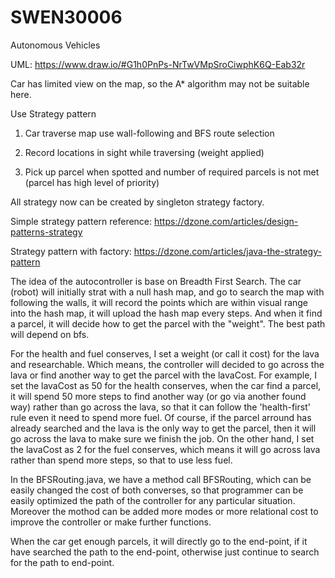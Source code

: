 # SWEN30006
Autonomous Vehicles

UML: https://www.draw.io/#G1h0PnPs-NrTwVMpSroCiwphK6Q-Eab32r

Car has limited view on the map, so the A* algorithm may not be suitable here.

Use Strategy pattern

1. Car traverse map use wall-following and BFS route selection

2. Record locations in sight while traversing (weight applied)

3. Pick up parcel when spotted and number of required parcels is not met (parcel has high level of priority)

All strategy now can be created by singleton strategy factory. 

Simple strategy pattern reference: https://dzone.com/articles/design-patterns-strategy

Strategy pattern with factory: https://dzone.com/articles/java-the-strategy-pattern


The idea of the autocontroller is base on Breadth First Search. The car (robot) will initially strat with a null hash map, and go to search the map with following the walls, it will record the points which are within visual range into the hash map, it will upload the hash map every steps. And when it find a parcel, it will decide how to get the parcel with the "weight". The best path will depend on bfs.

For the health and fuel conserves, I set a weight (or call it cost) for the lava and researchable. Which means, the controller will decided to go across the lava or find another way to get the parcel with the lavaCost. For example, I set the lavaCost as 50 for the health conserves, when the car find a parcel, it will spend 50 more steps to find another way (or go via another found way) rather than go across the lava, so that it can follow the 'health-first' rule even it need to spend more fuel. Of course, if the parcel arround has already searched and the lava is the only way to get the parcel, then it will go across the lava to make sure we finish the job. On the other hand, I set the lavaCost as 2 for the fuel conserves, which means it will go across lava rather than spend more steps, so that to use less fuel.

In the BFSRouting.java, we have a method call BFSRouting, which can be easily changed the cost of both converses, so that programmer can be easily optimized the path of the controller for any particular situation. Moreover the mothod can be added more modes or more relational cost to improve the controller or make further functions.

When the car get enough parcels, it will directly go to the end-point, if it have searched the path to the end-point, otherwise just continue to search for the path to end-point.
